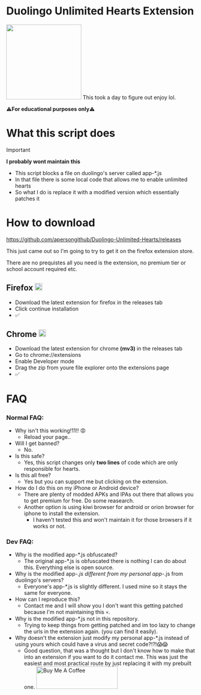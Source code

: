 # Duolingo Unlimited Hearts Extension
<img src="https://d35aaqx5ub95lt.cloudfront.net/images/hearts/fa8debbce8d3e515c3b08cb10271fbee.svg" width="200px">
This took a day to figure out enjoy lol.

⚠**For educational purposes only**⚠

# What this script does 
> [!IMPORTANT]
> **I probably wont maintain this**
> 
> - This script blocks a file on duolingo's server called app-*.js
> - In that file there is some local code that allows me to enable unlimited hearts
> - So what I do is replace it with a modified version which essentially patches it

# How to download
https://github.com/apersongithub/Duolingo-Unlimited-Hearts/releases

This just came out so I'm going to try to get it on the firefox extension store.

There are no prequistes all you need is the extension, no premium tier or school account required etc.

## Firefox <img src="https://upload.wikimedia.org/wikipedia/commons/thumb/a/a0/Firefox_logo%2C_2019.svg/1200px-Firefox_logo%2C_2019.svg.png" width="20px">
- Download the latest extension for firefox in the releases tab
- Click continue installation
- ✅

## Chrome <img src="https://upload.wikimedia.org/wikipedia/commons/thumb/a/a5/Google_Chrome_icon_(September_2014).svg/1200px-Google_Chrome_icon_(September_2014).svg.png" width="20px">
- Download the latest extension for chrome **(mv3)** in the releases tab
- Go to chrome://extensions
- Enable Developer mode
- Drag the zip from youre file explorer onto the extensions page
- ✅

# FAQ
### Normal FAQ:
- Why isn't this working!11!! 😡
    - Reload your page..
- Will I get banned?
    - No.
- Is this safe?
    - Yes, this script changes only **two lines** of code which are only responsible for hearts.
- Is this all free?
    - Yes but you can support me but clicking on the extension.
- How do I do this on my iPhone or Android device?
    - There are plenty of modded APKs and IPAs out there that allows you to get premium for free. Do some reasearch.
    - Another option is using kiwi browser for android or orion browser for iphone to install the extension.
      - I haven't tested this and won't maintain it for those browsers if it works or not.
### Dev FAQ:
- Why is the modified app-*.js obfuscated?
    - The original app-*.js is obfuscated there is nothing I can do about this. Everything else is open source.
- Why is the modified app-*.js different from my personal app-*.js from duolingo's servers?
    - Everyone's app-*.js is slightly different. I used mine so it stays the same for everyone.
- How can I reproduce this?
    - Contact me and I will show you I don't want this getting patched because I'm not maintaining this 💀.
- Why is the modified app-*.js not in this repository.
    - Trying to keep things from getting patched and im too lazy to change the urls in the extension again. (you can find it easily).
- Why doesn't the extension just modify my personal app-*.js instead of using yours which could have a virus and secret code?!?!😱😱
    - Good question, that was a thought but I don't know how to make that into an extension if you want to do it contact me. This was just the easiest and most practical route by just replacing it with my prebuilt one.
<a href="https://www.buymeacoffee.com/aperson" target="_blank"><img src="https://cdn.buymeacoffee.com/buttons/v2/default-yellow.png" alt="Buy Me A Coffee" style="height: 60px !important;width: 217px !important;" ></a>
